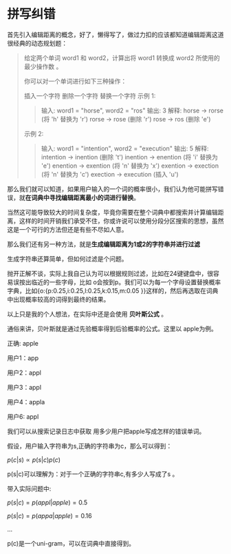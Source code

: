 # 拼写纠错

首先引入编辑距离的概念，好了，懒得写了，做过力扣的应该都知道编辑距离这道很经典的动态规划题：

> 给定两个单词 word1 和 word2，计算出将 word1 转换成 word2 所使用的最少操作数 。
>
> 你可以对一个单词进行如下三种操作：
>
> 插入一个字符
> 删除一个字符
> 替换一个字符
> 示例 1:
>
> > 输入: word1 = "horse", word2 = "ros"
> > 输出: 3
> > 解释: 
> > horse -> rorse (将 'h' 替换为 'r')
> > rorse -> rose (删除 'r')
> > rose -> ros (删除 'e')
>
> 示例 2:
>
> > 输入: word1 = "intention", word2 = "execution"
> > 输出: 5
> > 解释: 
> > intention -> inention (删除 't')
> > inention -> enention (将 'i' 替换为 'e')
> > enention -> exention (将 'n' 替换为 'x')
> > exention -> exection (将 'n' 替换为 'c')
> > exection -> execution (插入 'u')

那么我们就可以知道，如果用户输入的一个词的概率很小，我们认为他可能拼写错误，就**在词典中寻找编辑距离最小的词进行替换**。

当然这可能导致较大的时间复杂度，毕竟你需要在整个词典中都搜索并计算编辑距离，这样的时间开销我们承受不住，你或许说可以使用分段分区搜索的思想，虽然这是一个可行的方法但还是有些不尽如人意。

那么我们还有另一种方法，就是**生成编辑距离为1或2的字符串并进行过滤**

生成字符串还算简单，但如何过滤是个问题。

抛开正解不谈，实际上我自己认为可以根据规则过滤，比如在24键键盘中，很容易误按出临近的一些字母，比如 o会按到p。我们可以为每一个字母设置替换概率字典，比如{o:{p:0.25,i:0.25,l:0.25,k:0.15,m:0.05 }}这样的，然后再选取在词典中出现概率较高的词得到最终的结果。

以上只是我的个人想法，在实际中还是会使用 **贝叶斯公式** 。

通俗来讲，贝叶斯就是通过先验概率得到后验概率的公式。这里以 apple为例。

正确: apple

用户1：app

用户2：appl

用户3：appl

用户4：appla

用户6: appl

我们可以从搜索记录日志中获取 用多少用户把apple写成怎样的错误单词。

假设，用户输入字符串为s,正确的字符串为c，那么可以得到：

$p(c|s)\propto p(s|c)p(c)$

p(s|c)可以理解为：对于一个正确的字符串c,有多少人写成了s 。

带入实际问题中:

 $p(s|c) = p(appl|apple)=0.5$

 $p(s|c) = p(appa|apple)=0.16$

...

p(c)是一个uni-gram，可以在词典中直接得到。